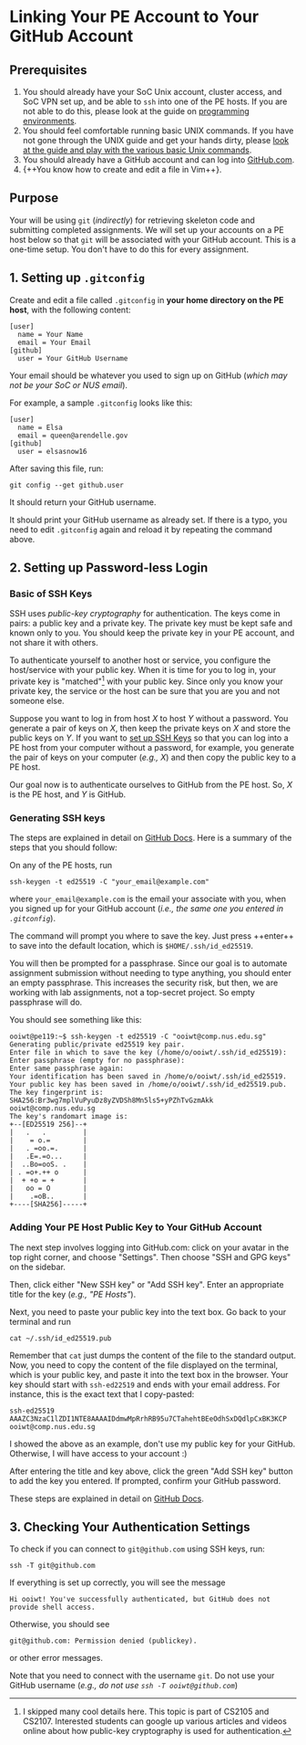 # Linking Your PE Account to Your GitHub Account

## Prerequisites

1. You should already have your SoC Unix account, cluster access, and SoC VPN set up, and be able to `ssh` into one of the PE hosts.  If you are not able to do this, please look at the guide on [programming environments](environments.md).
2. You should feel comfortable running basic UNIX commands.  If you have not gone through the UNIX guide and get your hands dirty, please [look at the guide and play with the various basic Unix commands](unix/essentials.md).
3. You should already have a GitHub account and can log into [GitHub.com](https://www.github.com).
4. {++You know how to create and edit a file in Vim++}.

## Purpose

Your will be using `git` (_indirectly_) for retrieving skeleton code and submitting completed assignments.  We will set up your accounts on a PE host below so that `git` will be associated with your GitHub account.  This is a one-time setup.  You don't have to do this for every assignment.

## 1. Setting up `.gitconfig`

Create and edit a file called `.gitconfig` in **your home directory on the PE host**, with the following content:

```text
[user]
  name = Your Name
  email = Your Email
[github]  
  user = Your GitHub Username
```

Your email should be whatever you used to sign up on GitHub (_which may not be your SoC or NUS email_).

For example, a sample `.gitconfig` looks like this:

```text
[user]
  name = Elsa
  email = queen@arendelle.gov
[github]  
  user = elsasnow16
```

After saving this file, run:

```
git config --get github.user
```

It should return your GitHub username.

It should print your GitHub username as already set.  If there is a typo, you need to edit `.gitconfig` again and reload it by repeating the command above.

## 2. Setting up Password-less Login

### Basic of SSH Keys

SSH uses _public-key cryptography_ for authentication.  The keys come in pairs: a public key and a private key.  The private key must be kept safe and known only to you.  You should keep the private key in your PE account, and not share it with others.

To authenticate yourself to another host or service, you configure the host/service with your public key.  When it is time for you to log in, your private key is "matched"[^1] with your public key.  Since only you know your private key, the service or the host can be sure that you are you and not someone else.

Suppose you want to log in from host _X_ to host _Y_ without a password.  You generate a pair of keys on _X_, then keep the private keys on _X_ and store the public keys on _Y_.  If you want to [set up SSH Keys](environments.md#setting-up-ssh-keys) so that you can log into a PE host from your computer without a password, for example, you generate the pair of keys on your computer (_e.g., X_) and then copy the public key to a PE host.

Our goal now is to authenticate ourselves to GitHub from the PE host.  So, _X_ is the PE host, and _Y_ is GitHub.

### Generating SSH keys

The steps are explained in detail on [GitHub Docs](https://docs.github.com/en/github/authenticating-to-github/connecting-to-github-with-ssh/generating-a-new-ssh-key-and-adding-it-to-the-ssh-agent).  Here is a summary of the steps that you should follow:

On any of the PE hosts, run
```
ssh-keygen -t ed25519 -C "your_email@example.com"
```
where `your_email@example.com` is the email your associate with you, when you signed up for your GitHub account (_i.e., the same one you entered in `.gitconfig`_).

The command will prompt you where to save the key.  Just press ++enter++ to save into the default location, which is `$HOME/.ssh/id_ed25519`.

You will then be prompted for a passphrase.  Since our goal is to automate assignment submission without needing to type anything, you should enter an empty passphrase.  This increases the security risk, but then, we are working with lab assignments, not a top-secret project.  So empty passphrase will do.

You should see something like this:
```
ooiwt@pe119:~$ ssh-keygen -t ed25519 -C "ooiwt@comp.nus.edu.sg"
Generating public/private ed25519 key pair.
Enter file in which to save the key (/home/o/ooiwt/.ssh/id_ed25519):
Enter passphrase (empty for no passphrase):
Enter same passphrase again:
Your identification has been saved in /home/o/ooiwt/.ssh/id_ed25519.
Your public key has been saved in /home/o/ooiwt/.ssh/id_ed25519.pub.
The key fingerprint is:
SHA256:Br3wg7mplVuPyuDz8yZVDSh8Mn5ls5+yPZhTvGzmAkk ooiwt@comp.nus.edu.sg
The key's randomart image is:
+--[ED25519 256]--+
|   .   .         |
|    = o.=        |
|   . =oo.=.      |
|   .E=.=o...     |
|  ..Bo=ooS. .    |
| . =o+.++ o      |
|  + +o = +       |
|   oo = O        |
|    .=oB..       |
+----[SHA256]-----+
```

### Adding Your PE Host Public Key to Your GitHub Account


The next step involves logging into GitHub.com: click on your avatar in the top right corner, and choose "Settings".  Then choose "SSH and GPG keys" on the sidebar.

Then, click either "New SSH key" or "Add SSH key".  Enter an appropriate title for the key (_e.g., "PE Hosts"_).

Next, you need to paste your public key into the text box.  Go back to your terminal and run 

```
cat ~/.ssh/id_ed25519.pub
```

Remember that `cat` just dumps the content of the file to the standard output.  Now, you need to copy the content of the file displayed on the terminal, which is your public key, and paste it into the text box in the browser.  Your key should start with `ssh-ed22519` and ends with your email address.  For instance, this is the exact text that I copy-pasted:
```
ssh-ed25519 AAAZC3NzaC1lZDI1NTE8AAAAIDdmwMpRrhRB95u7CTahehtBEeOdhSxDQdlpCxBK3KCP ooiwt@comp.nus.edu.sg
```

I showed the above as an example, don't use my public key for your GitHub.  Otherwise, I will have access to your account :)

After entering the title and key above, click the green "Add SSH key" button to add the key you entered.  If prompted, confirm your GitHub password.

These steps are explained in detail on [GitHub Docs](https://docs.github.com/en/github/authenticating-to-github/connecting-to-github-with-ssh/adding-a-new-ssh-key-to-your-github-account).

## 3. Checking Your Authentication Settings

To check if you can connect to `git@github.com` using SSH keys, run:
```
ssh -T git@github.com
```

If everything is set up correctly, you will see the message
```
Hi ooiwt! You've successfully authenticated, but GitHub does not provide shell access.
```

Otherwise, you should see
```
git@github.com: Permission denied (publickey).
```

or other error messages.

Note that you need to connect with the username `git`.  Do not use your GitHub username (_e.g., do not use `ssh -T ooiwt@github.com`_)

[^1]: I skipped many cool details here.  This topic is part of CS2105 and CS2107.  Interested students can google up various articles and videos online about how public-key cryptography is used for authentication.
